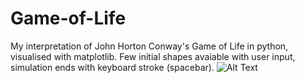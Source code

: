 # Game-of-Life
My interpretation of John Horton Conway's Game of Life in python, visualised with matplotlib.
Few initial shapes avaiable with user input, simulation ends with keyboard stroke (spacebar).
![Alt Text](giphy.gif)
